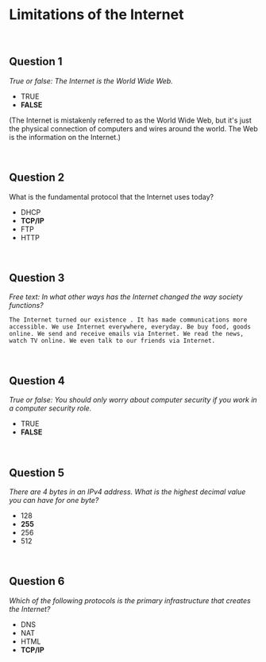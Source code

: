 # Limitations of the Internet

<br>

## Question 1

*True or false: The Internet is the World Wide Web.*

* TRUE
* **FALSE**

(The Internet is mistakenly referred to as the World Wide Web, but it's just the physical connection of computers and wires around the world. The Web is the information on the Internet.)

<br>

## Question 2

What is the fundamental protocol that the Internet uses today?

* DHCP
* **TCP/IP**
* FTP
* HTTP

<br>

## Question 3

*Free text: In what other ways has the Internet changed the way society functions?*

```
The Internet turned our existence . It has made communications more accessible. We use Internet everywhere, everyday. Be buy food, goods online. We send and receive emails via Internet. We read the news, watch TV online. We even talk to our friends via Internet.

```

<br>

## Question 4

*True or false: You should only worry about computer security if you work in a computer security role.*

* TRUE
* **FALSE**

<br>

## Question 5

*There are 4 bytes in an IPv4 address. What is the highest decimal value you can have for one byte?*

* 128
* **255**
* 256
* 512

<br>

## Question 6

*Which of the following protocols is the primary infrastructure that creates the Internet?*

* DNS
* NAT
* HTML
* **TCP/IP**